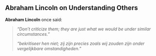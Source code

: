 ## Abraham Lincoln on Understanding Others

**Abraham Lincoln** once said:

> *“Don’t criticize them; they are just what we would be under similar circumstances.”*
>
> 
> *“bekritiseer hen niet; zij zijn precies zoals wij zouden zijn onder vergelijkbare omstandigheden.”*
